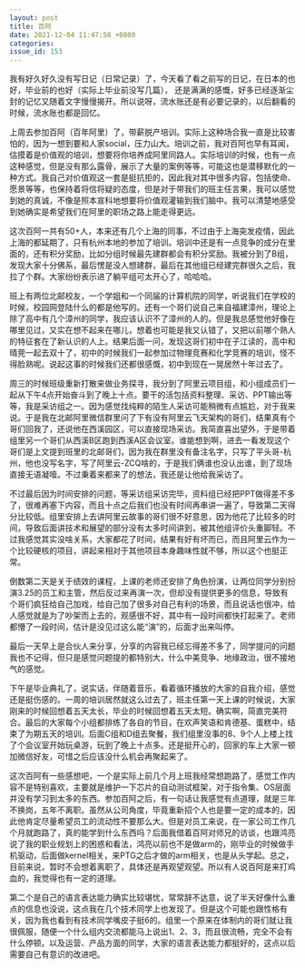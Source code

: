 ```yaml
---
layout: post
title: 百阿
date: 2021-12-04 11:47:58 +0800
categories: 
issue_id: 153
---
```


我有好久好久没有写日记（日常记录）了，今天看了看之前写的日记，在日本的也好，毕业前的也好（实际上毕业前没写几篇），
还是满满的感慨，好多已经逐渐尘封的记忆又随着文字慢慢揭开。所以说呀，流水账还是有必要记录的，以后翻看的时候，流水账也都是回忆。

上周去参加百阿（百年阿里）了，带薪脱产培训。实际上这种场合我一直是比较害怕的，因为一想到要和人家social，压力山大。培训之前，我对百阿也早有耳闻，估摸着是价值观的培训，想要将你培养成阿里同路人。实际培训的时候，也有一点这种感觉，但是没有那么露骨，展示了大量的案例等等，可能这也是潜移默化的一种方式。我自己对价值观这一套是挺抗拒的，因此我对其中很多内容，包括使命、愿景等等，也保持着将信将疑的态度，但是对于带我们的班主任言果，我可以感觉到她的真诚，不像是照本宣科地想要将价值观灌输到我们脑中。我可以清楚地感受到她确实是希望我们在阿里的职场之路上能走得更远。

这次百阿一共有50+人，本来还有几个上海的同事，不过由于上海突发疫情，因此上海的都延期了，只有杭州本地的参加了培训。培训中还是有一点竞争的成分在里面的，还有积分奖励，比如分组时候最先建群都会有积分奖励。我被分到了B组，发现大家十分佛系，最后愣是没人想建群，最后在其他组已经建完群很久之后，我拉了个群。大家纷纷表示进了躺平组可太开心了，哈哈哈。

班上有两位北邮校友，一个学姐和一个同届的计算机院的同学，听说我们在学校的时候，校园网登陆什么的都是他写的。还有一个哥们说自己来自福建漳州，理论上除了高中有几个漳州的同学，我应该认识不了漳州的人的。但是我总感觉他好像在哪里见过，又实在想不起来在哪儿，想着也可能是我又认错了，又把以前哪个熟人的特征套在了新认识的人上。结果后面一问，发现这哥们初中在子江读的，高中和晴莞一起去双十了，初中的时候我们一起参加过物理竞赛和化学竞赛的培训，怪不得脸熟呢。说起这事的时候我们还都很感慨，初中到现在一晃居然十年过去了。

周三的时候班级重新打散来做业务探寻，我分到了阿里云项目组，和小组成员们一起从下午4点开始奋斗到了晚上十点。要干的活包括资料整理、采访、PPT输出等等，我是采访组之一。因为感觉找纯粹的陌生人采访可能稍微有点尴尬，对于我来说。于是我在北邮阿里微信群里问了下有没有阿里云飞天架构的哥们，结果真有个哥们回我了，还说他在西溪园区，可以直接现场采访。我简直喜出望外，于是带着组里另一个哥们从西溪B区跑到西溪A区会议室。谁能想到啊，进去一看发现这个哥们是上文提到班里的北邮哥们，因为我在群里没有备注名字，只写了平头哥-杭州，他也没写名字，写了阿里云-ZCQ啥的，于是我们俩谁也没认出谁，到了现场直接无语凝噎。不过秉着来都来了的想法，我还是让他给我采访了。

不过最后因为时间安排的问题，等采访组采访完毕，资料组已经把PPT做得差不多了，很难再塞下内容，而且十点之后我们也没有时间再串讲一遍了，导致第二天得分比较低。组里安排上去讲阿里云故事的哥们很不好意思，因为他花了比较多的时间，导致后面讲技术和展望的部分没有太多时间讲到，被其他组评价头重脚轻。不过我感觉其实没啥关系，大家都花了时间，结果有好有坏而已，而且阿里云作为一个比较硬核的项目，讲起来相对于其他项目本身趣味性就不够，所以这个也挺正常。

倒数第二天是关于绩效的课程，上课的老师还安排了角色扮演，让两位同学分别扮演3.25的员工和主管，然后反过来再演一次，但却没有提供更多的信息，导致有个哥们疯狂给自己加戏，给自己加了很多对自己有利的场景，而且说话也很冲，给人感觉就是为了吵架而上去的，观感很不好，其中有一段时间都快打起来了。老师都懵了一段时间，估计是没见过这么能“演”的，后面才出来叫停。

最后一天早上是合伙人来分享，分享的内容我已经忘得差不多了，同学提问的问题我也不记得，但只是感觉问题提的都特别大，什么中美竞争、地缘政治，很不接地气的感觉。

下午是毕业典礼了，说实话，伴随着音乐，看着循环播放的大家的自我介绍，感觉还是挺伤感的。一周的培训居然就这么过去了，班主任第一天上课的时候说，大家刚来的时候回想着五天太长，毕业的时候回想着五天太短。确实啊，简直完美符合。最后的大家每个小组都排练了各自的节目，在欢声笑语和肯德基、蛋糕中，结束了为期五天的培训。后面C组和D组去聚餐，我们组里没事的8、9个人上楼上找了个会议室开始玩桌游，玩到了晚上十点多。还是挺开心的，回家的车上大家一顿加微信好友，可惜之后应该没什么机会再聚起来了。

这次百阿有一些感想吧，一个是实际上前几个月上班我经常想跑路了，感觉工作内容不是特别喜欢，主要就是维护一下芯片的自动测试框架，对于指令集、OS层面并没有学习到太多的东西。参加百阿之后，有一句话让我感觉有点道理，就是三年不换岗，五年不离职。虽然从公司角度，毕竟重新招个人也是要一定的成本的，因此他肯定尽量希望员工的流动性不要那么大。但是对员工来说，在一家公司工作几个月就跑路了，真的能学到什么东西吗？后面我借着百阿对师兄的访谈，也跟鸿亮说了我的职业规划上的困惑和看法，鸿亮以前也不是做arm的，刚毕业的时候做手机驱动，后面做kernel相关，来PTG之后才做的arm相关，也是从头学起。总之，目前来说，暂时不会想着离职了，具体还是再观望观望。所以有人说百阿是来打鸡血的，我觉得也有一定的道理。

第二个是自己的语言表达能力确实比较堪忧，常常辞不达意，说了半天好像什么重点的信息也没说，这点我在几个技术同学上也发现了。但是这个可能也跟性格有关，因为我也看到有技术同学嘴皮子挺6的。组里一个原来在体制内的哥们就让我很佩服，随便一个什么组内交流都能马上说出1、2、3，而且很流畅，完全不会有什么停顿。以及运营、产品方面的同学，大家的语言表达能力都挺好的，这点以后需要自己有意识的改进吧。


